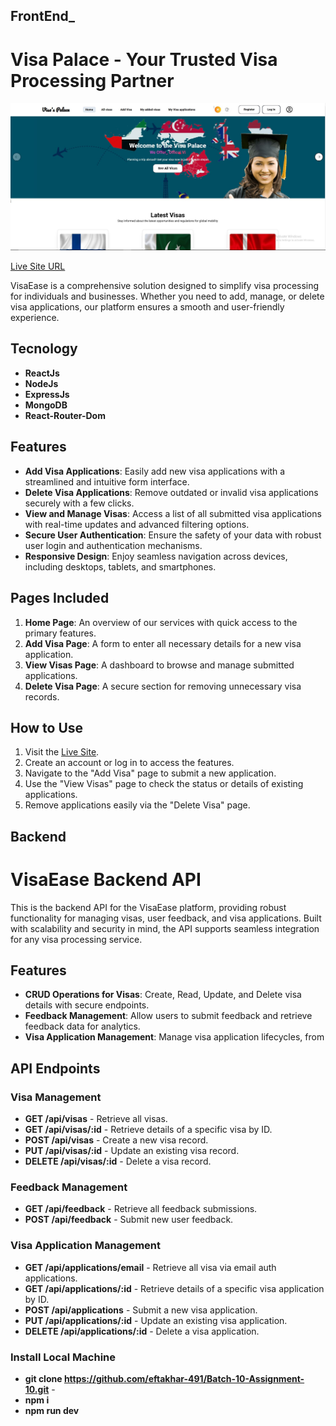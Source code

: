 ## FrontEnd_
# Visa Palace - Your Trusted Visa Processing Partner

<img src="./p4.JPG"/>

[Live Site URL](https://b-10-assignment-10.web.app/)

VisaEase is a comprehensive solution designed to simplify visa processing for individuals and businesses. Whether you need to add, manage, or delete visa applications, our platform ensures a smooth and user-friendly experience.

## Tecnology 

- **ReactJs**
- **NodeJs**
- **ExpressJs**
- **MongoDB**
- **React-Router-Dom**


## Features

- **Add Visa Applications**: Easily add new visa applications with a streamlined and intuitive form interface.
- **Delete Visa Applications**: Remove outdated or invalid visa applications securely with a few clicks.
- **View and Manage Visas**: Access a list of all submitted visa applications with real-time updates and advanced filtering options.
- **Secure User Authentication**: Ensure the safety of your data with robust user login and authentication mechanisms.
- **Responsive Design**: Enjoy seamless navigation across devices, including desktops, tablets, and smartphones.

## Pages Included

1. **Home Page**: An overview of our services with quick access to the primary features.
2. **Add Visa Page**: A form to enter all necessary details for a new visa application.
3. **View Visas Page**: A dashboard to browse and manage submitted applications.
4. **Delete Visa Page**: A secure section for removing unnecessary visa records.

## How to Use

1. Visit the [Live Site](https://b-10-assignment-10.web.app/).
2. Create an account or log in to access the features.
3. Navigate to the "Add Visa" page to submit a new application.
4. Use the "View Visas" page to check the status or details of existing applications.
5. Remove applications easily via the "Delete Visa" page.


## Backend

# VisaEase Backend API

This is the backend API for the VisaEase platform, providing robust functionality for managing visas, user feedback, and visa applications. Built with scalability and security in mind, the API supports seamless integration for any visa processing service.

## Features

- **CRUD Operations for Visas**: Create, Read, Update, and Delete visa details with secure endpoints.
- **Feedback Management**: Allow users to submit feedback and retrieve feedback data for analytics.
- **Visa Application Management**: Manage visa application lifecycles, from

## API Endpoints

### Visa Management

- **GET /api/visas** - Retrieve all visas.
- **GET /api/visas/:id** - Retrieve details of a specific visa by ID.
- **POST /api/visas** - Create a new visa record.
- **PUT /api/visas/:id** - Update an existing visa record.
- **DELETE /api/visas/:id** - Delete a visa record.

### Feedback Management

- **GET /api/feedback** - Retrieve all feedback submissions.
- **POST /api/feedback** - Submit new user feedback.

### Visa Application Management

- **GET /api/applications/email** - Retrieve all visa via email auth applications.
- **GET /api/applications/:id** - Retrieve details of a specific visa application by ID.
- **POST /api/applications** - Submit a new visa application.
- **PUT /api/applications/:id** - Update an existing visa application.
- **DELETE /api/applications/:id** - Delete a visa application.

### Install Local Machine

- **git clone https://github.com/eftakhar-491/Batch-10-Assignment-10.git** - 
- **npm i**
- **npm run dev** 

